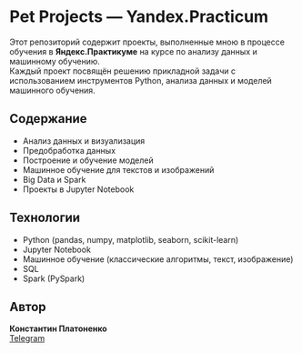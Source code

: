 # Pet Projects — Yandex.Practicum

Этот репозиторий содержит проекты, выполненные мною в процессе обучения в **Яндекс.Практикуме** на курсе по анализу данных и машинному обучению.  
Каждый проект посвящён решению прикладной задачи с использованием инструментов Python, анализа данных и моделей машинного обучения.  

## Содержание
- Анализ данных и визуализация
- Предобработка данных
- Построение и обучение моделей
- Машинное обучение для текстов и изображений
- Big Data и Spark
- Проекты в Jupyter Notebook

## Технологии
- Python (pandas, numpy, matplotlib, seaborn, scikit-learn)
- Jupyter Notebook
- Машинное обучение (классические алгоритмы, текст, изображение)
- SQL
- Spark (PySpark)

## Автор
**Константин Платоненко**  
[Telegram](https://t.me/KonstantinPlatonenko)
